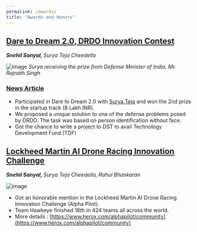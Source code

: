 ```yaml
---
permalink: /awards/
title: "Awards and Honors"
---
```


## [Dare to Dream 2.0, DRDO Innovation Contest]()<br>
<i><b>Snehil Sanyal, </b>Surya Teja Cheedella</i><br>

![image](https://user-images.githubusercontent.com/41544905/153425513-4dae5e00-0b0f-4e4e-b94b-375e8d7152e3.png)
_Surya receiving the prize from Defense Minister of India, Mr. Rajnath Singh_<br>

### [News Article](https://pib.gov.in/PressReleasePage.aspx?PRID=1760781)<br>

- Participated in Dare to Dream 2.0 with [Surya Teja](https://www.linkedin.com/in/snshine/) and won the 2nd prize in the startup track (8 Lakh INR). 
- We proposed a unique solution to one of the defense problems posed by DRDO. The task was based on person identification without face.
- Got the chance to write a project to DST to avail Technology Development Fund (TDF)

## [Lockheed Martin AI Drone Racing Innovation Challenge](https://www.herox.com/alphapilot/community)<br>
<i><b>Snehil Sanyal, </b>Surya Teja Cheedella, Rahul Bhaskaran</i>

![image](https://user-images.githubusercontent.com/41544905/153425699-3ab0c363-5152-4290-9317-3f1821cff30b.png)

- Got an honorable mention in the Lockheed Martin AI Drone Racing Innovation Challenge (Alpha Pilot).
- Team Hawkeye finished 16th in 424 teams all across the world. 
- More details : [https://www.herox.com/alphapilot/community](https://www.herox.com/alphapilot/community)
